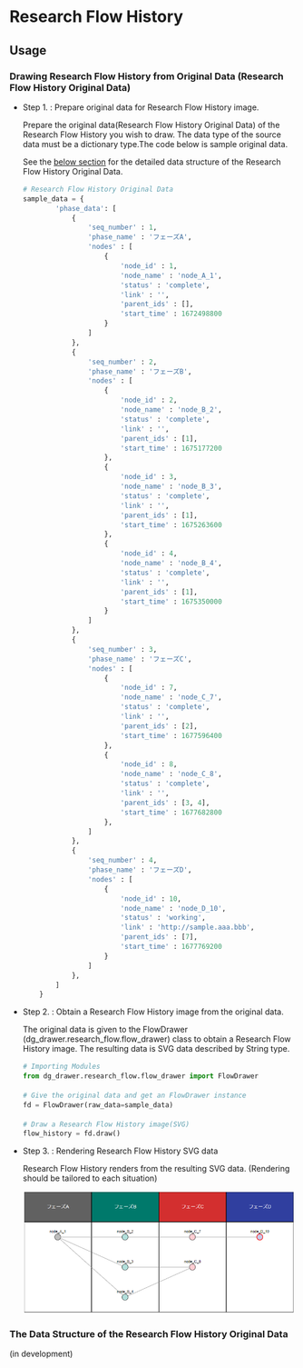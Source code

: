 # Research Flow History

## Usage

### Drawing Research Flow History from Original Data (Research Flow History Original Data)

* Step 1. : Prepare original data for Research Flow History image.

    Prepare the original data(Research Flow History Original Data) of the Research Flow History you wish to draw. The data type of the source data must be a dictionary type.The code below is sample original data.

    See the [below section](#the-data-structure-of-the-research-flow-history-original-data) for the detailed data structure of the Research Flow History Original Data.


    ```python
    # Research Flow History Original Data
    sample_data = {
            'phase_data': [
                {
                    'seq_number' : 1,
                    'phase_name' : 'フェーズA',
                    'nodes' : [
                        {
                            'node_id' : 1,
                            'node_name' : 'node_A_1',
                            'status' : 'complete',
                            'link' : '',
                            'parent_ids' : [],
                            'start_time' : 1672498800
                        }
                    ]
                },
                {
                    'seq_number' : 2,
                    'phase_name' : 'フェーズB',
                    'nodes' : [
                        {
                            'node_id' : 2,
                            'node_name' : 'node_B_2',
                            'status' : 'complete',
                            'link' : '',
                            'parent_ids' : [1],
                            'start_time' : 1675177200
                        },
                        {
                            'node_id' : 3,
                            'node_name' : 'node_B_3',
                            'status' : 'complete',
                            'link' : '',
                            'parent_ids' : [1],
                            'start_time' : 1675263600
                        },
                        {
                            'node_id' : 4,
                            'node_name' : 'node_B_4',
                            'status' : 'complete',
                            'link' : '',
                            'parent_ids' : [1],
                            'start_time' : 1675350000
                        }
                    ]
                },
                {
                    'seq_number' : 3,
                    'phase_name' : 'フェーズC',
                    'nodes' : [
                        {
                            'node_id' : 7,
                            'node_name' : 'node_C_7',
                            'status' : 'complete',
                            'link' : '',
                            'parent_ids' : [2],
                            'start_time' : 1677596400
                        },
                        {
                            'node_id' : 8,
                            'node_name' : 'node_C_8',
                            'status' : 'complete',
                            'link' : '',
                            'parent_ids' : [3, 4],
                            'start_time' : 1677682800
                        },
                    ]
                },
                {
                    'seq_number' : 4,
                    'phase_name' : 'フェーズD',
                    'nodes' : [
                        {
                            'node_id' : 10,
                            'node_name' : 'node_D_10',
                            'status' : 'working',
                            'link' : 'http://sample.aaa.bbb',
                            'parent_ids' : [7],
                            'start_time' : 1677769200
                        }
                    ]
                },
            ]
        }
    ```

* Step 2. : Obtain a Research Flow History image from the original data.

    The original data is given to the FlowDrawer (dg_drawer.research_flow.flow_drawer) class to obtain a Research Flow History image. The resulting data is SVG data described by String type.

    ```python
    # Importing Modules
    from dg_drawer.research_flow.flow_drawer import FlowDrawer

    # Give the original data and get an FlowDrawer instance
    fd = FlowDrawer(raw_data=sample_data)

    # Draw a Research Flow History image(SVG)
    flow_history = fd.draw()
    ```

* Step 3. : Rendering Research Flow History SVG data

    Research Flow History renders from the resulting SVG data. (Rendering should be tailored to each situation)

    ![Research Flow History image](./image/render_research_history.PNG)

### The Data Structure of the Research Flow History Original Data

(in development)
